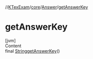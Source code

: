 //[KTexExam](../../../index.md)/[core](../index.md)/[Answer](index.md)/[getAnswerKey](get-answer-key.md)



# getAnswerKey  
[jvm]  
Content  
final [String](https://docs.oracle.com/javase/8/docs/api/java/lang/String.html)[getAnswerKey](get-answer-key.md)()  
  



